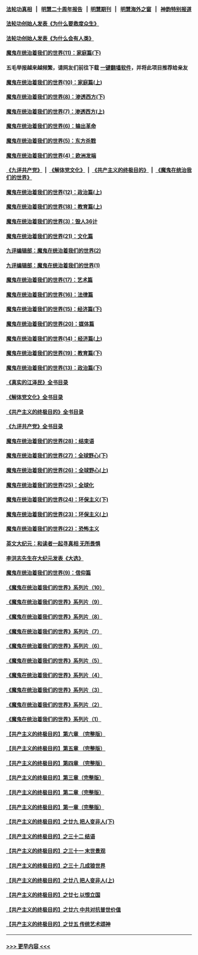 #### [法轮功真相](https://github.com/gfw-breaker/truth/blob/master/README.md?t=0) &nbsp;&nbsp;|&nbsp;&nbsp; [明慧二十周年报告](https://github.com/gfw-breaker/mh-reports/blob/master/README.md?t=0) &nbsp;&nbsp;|&nbsp;&nbsp;[明慧期刊](https://github.com/gfw-breaker/mh-qikan) &nbsp;&nbsp;|&nbsp;&nbsp; [明慧海外之窗](https://github.com/gfw-breaker/mh-news/blob/master/README.md?t=0) &nbsp;&nbsp;|&nbsp;&nbsp; [神韵特别报道](https://github.com/gfw-breaker/mh-news/blob/master/shenyun.md?t=0)
#### [法轮功创始人发表《为什么要救度众生》](../pages/nsc422/n13975246.md?t=05172143) 
#### [法轮功创始人发表《为什么会有人类》](../pages/nsc422/n13912117.md?t=05172143) 
#### [魔鬼在统治着我们的世界(11)：家庭篇(下)](../pages/nsc422/n10440961.md?t=05172143) 
#### 五毛举报越来越频繁，请网友们前往下载 [一键翻墙软件](https://github.com/gfw-breaker/ssr-accounts)，并将此项目推荐给亲友
#### [魔鬼在统治着我们的世界(10)：家庭篇(上)](../pages/nsc422/n10435448.md?t=05172143) 
#### [魔鬼在统治着我们的世界(8)：渗透西方(下)](../pages/nsc422/n10429603.md?t=05172143) 
#### [魔鬼在统治着我们的世界(7)：渗透西方(上)](../pages/nsc422/n10426013.md?t=05172143) 
#### [魔鬼在统治着我们的世界(6)：输出革命](../pages/nsc422/n10421536.md?t=05172143) 
#### [魔鬼在统治着我们的世界(5)：东方杀戮](../pages/nsc422/n10417707.md?t=05172143) 
#### [魔鬼在统治着我们的世界(4)：欧洲发端](../pages/nsc422/n10414890.md?t=05172143) 
#### [《九评共产党》](https://github.com/begood0513/9ping.md/blob/master/README.md) &nbsp;|&nbsp; [《解体党文化》](../../../../jtdwh.md/blob/master/README.md)  &nbsp;|&nbsp; [《共产主义的终极目的》](../../../../gczydzjmd.md/blob/master/README.md) &nbsp;|&nbsp; [《魔鬼在统治我们的世界》](../../../../mgztzwmdsj.md/blob/master/README.md) 
#### [魔鬼在统治着我们的世界(12)：政治篇(上)](../pages/nsc422/n10444576.md?t=05172143) 
#### [魔鬼在统治着我们的世界(18)：教育篇(上)](../pages/nsc422/n10526970.md?t=05172143) 
#### [魔鬼在统治着我们的世界(3)：毁人36计](../pages/nsc422/n10411583.md?t=05172143) 
#### [魔鬼在统治着我们的世界(21)：文化篇](../pages/nsc422/n10597706.md?t=05172143) 
#### [九评编辑部：魔鬼在统治着我们的世界(2)](../pages/nsc422/n10410036.md?t=05172143) 
#### [九评编辑部：魔鬼在统治着我们的世界(1)](../pages/nsc422/n10406825.md?t=05172143) 
#### [魔鬼在统治着我们的世界(17)：艺术篇](../pages/nsc422/n10499093.md?t=05172143) 
#### [魔鬼在统治着我们的世界(16)：法律篇](../pages/nsc422/n10485969.md?t=05172143) 
#### [魔鬼在统治着我们的世界(15)：经济篇(下)](../pages/nsc422/n10469975.md?t=05172143) 
#### [魔鬼在统治着我们的世界(20)：媒体篇](../pages/nsc422/n10586579.md?t=05172143) 
#### [魔鬼在统治着我们的世界(14)：经济篇(上)](../pages/nsc422/n10457370.md?t=05172143) 
#### [魔鬼在统治着我们的世界(19)：教育篇(下)](../pages/nsc422/n10564808.md?t=05172143) 
#### [魔鬼在统治着我们的世界(13)：政治篇(下)](../pages/nsc422/n10448270.md?t=05172143) 
#### [《真实的江泽民》全书目录](../pages/nsc422/n13721399.md?t=05172143) 
#### [《解体党文化》全书目录](../pages/nsc422/n13721157.md?t=05172143) 
#### [《共产主义的终极目的》全书目录](../pages/nsc422/n13721048.md?t=05172143) 
#### [《九评共产党》全书目录](../pages/nsc422/n13708085.md?t=05172143) 
#### [魔鬼在统治着我们的世界(28)：结束语](../pages/nsc422/n10936246.md?t=05172143) 
#### [魔鬼在统治着我们的世界(27)：全球野心(下)](../pages/nsc422/n10928319.md?t=05172143) 
#### [魔鬼在统治着我们的世界(26)：全球野心(上)](../pages/nsc422/n10900318.md?t=05172143) 
#### [魔鬼在统治着我们的世界(25)：全球化](../pages/nsc422/n10788205.md?t=05172143) 
#### [魔鬼在统治着我们的世界(24)：环保主义(下)](../pages/nsc422/n10695307.md?t=05172143) 
#### [魔鬼在统治着我们的世界(23)：环保主义(上)](../pages/nsc422/n10688613.md?t=05172143) 
#### [魔鬼在统治着我们的世界(22)：恐怖主义](../pages/nsc422/n10614727.md?t=05172143) 
#### [英文大纪元：和读者一起寻真相 无所畏惧](../pages/nsc422/n12542027.md?t=05172143) 
#### [李洪志先生在大纪元发表《大选》](../pages/nsc422/n12534746.md?t=05172143) 
#### [魔鬼在统治着我们的世界(9)：信仰篇](../pages/nsc422/n10432159.md?t=05172143) 
#### [《魔鬼在统治着我们的世界》系列片（10）](../pages/nsc422/n12292670.md?t=05172143) 
#### [《魔鬼在统治着我们的世界》系列片（9）](../pages/nsc422/n12290859.md?t=05172143) 
#### [《魔鬼在统治着我们的世界》系列片（8）](../pages/nsc422/n12287445.md?t=05172143) 
#### [《魔鬼在统治着我们的世界》系列片（7）](../pages/nsc422/n12283425.md?t=05172143) 
#### [《魔鬼在统治着我们的世界》系列片（6）](../pages/nsc422/n12282314.md?t=05172143) 
#### [《魔鬼在统治着我们的世界》系列片（5）](../pages/nsc422/n12281419.md?t=05172143) 
#### [《魔鬼在统治着我们的世界》系列片（4）](../pages/nsc422/n12274024.md?t=05172143) 
#### [《魔鬼在统治着我们的世界》系列片（3）](../pages/nsc422/n12271322.md?t=05172143) 
#### [《魔鬼在统治着我们的世界》系列片（2）](../pages/nsc422/n12269049.md?t=05172143) 
#### [《魔鬼在统治着我们的世界》系列片（1）](../pages/nsc422/n12267575.md?t=05172143) 
#### [【共产主义的终极目的】第六章 （完整版）](../pages/nsc422/n11428913.md?t=05172143) 
#### [【共产主义的终极目的】第五章 （完整版）](../pages/nsc422/n11428912.md?t=05172143) 
#### [【共产主义的终极目的】第四章 （完整版）](../pages/nsc422/n11428907.md?t=05172143) 
#### [【共产主义的终极目的】第三章（完整版）](../pages/nsc422/n11428848.md?t=05172143) 
#### [【共产主义的终极目的】第二章（完整版）](../pages/nsc422/n11428831.md?t=05172143) 
#### [【共产主义的终极目的】第一章（完整版）](../pages/nsc422/n11417651.md?t=05172143) 
#### [【共产主义的终极目的】之廿九 把人变非人(下)](../pages/nsc422/n11344140.md?t=05172143) 
#### [【共产主义的终极目的】之三十二 结语](../pages/nsc422/n11360535.md?t=05172143) 
#### [【共产主义的终极目的】之三十一 末世景观](../pages/nsc422/n11351129.md?t=05172143) 
#### [【共产主义的终极目的】之三十 几成狼世界](../pages/nsc422/n11348280.md?t=05172143) 
#### [【共产主义的终极目的】之廿八 把人变非人(上)](../pages/nsc422/n11340492.md?t=05172143) 
#### [【共产主义的终极目的】之廿七 以恨立国](../pages/nsc422/n11336944.md?t=05172143) 
#### [【共产主义的终极目的】之廿六 中共对抗普世价值](../pages/nsc422/n11324785.md?t=05172143) 
#### [【共产主义的终极目的】之廿五 传统艺术颂神](../pages/nsc422/n11296396.md?t=05172143) 

----
#### [ >>> 更早内容 <<< ](../indexes/nsc422-earlier.md)

